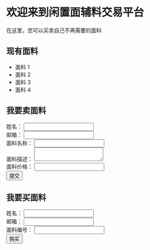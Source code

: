 <html>
<head>
  <title>闲置面辅料交易平台</title>
</head>
<body>
  <h1>欢迎来到闲置面辅料交易平台</h1>
  <p>在这里，您可以买卖自己不再需要的面料</p >

  <h2>现有面料</h2>
  <ul>
    <li>面料 1</li>
    <li>面料 2</li>
    <li>面料 3</li>
    <li>面料 4</li>
  </ul>

  <h2>我要卖面料</h2>
  <form>
    <label for="name">姓名：</label>
    <input type="text" id="name" name="name"><br>
    <label for="email">邮箱：</label>
    <input type="email" id="email" name="email"><br>
    <label for="fabric-name">面料名称：</label>
    <input type="text" id="fabric-name" name="fabric-name"><br>
    <label for="fabric-description">面料描述：</label>
    <textarea id="fabric-description" name="fabric-description"></textarea><br>
    <label for="fabric-price">面料价格：</label>
    <input type="number" id="fabric-price" name="fabric-price"><br>
    <button type="submit">提交</button>
  </form>

  <h2>我要买面料</h2>
  <form>
    <label for="name">姓名：</label>
    <input type="text" id="name" name="name"><br>
    <label for="email">邮箱：</label>
    <input type="email" id="email" name="email"><br>
    <label for="fabric-id">面料编号：</label>
    <input type="number" id="fabric-id" name="fabric-id"><br>
    <button type="submit">购买</button>
  </form>
</body>
</html>
